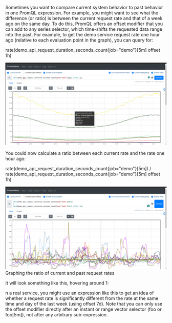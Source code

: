 Sometimes you want to compare current system behavior to past behavior in one PromQL expression.
For example, you might want to see what the difference (or ratio) is between the current request rate
and that of a week ago on the same day. To do this, PromQL offers an offset <duration> modifier
that you can add to any series selector, which time-shifts the requested data range into the past. For
example, to get the demo service request rate one hour ago (relative to each evaluation point in the
graph), you can query for:

rate(demo_api_request_duration_seconds_count{job="demo"}[5m] offset 1h)

![alt text](image.png)

You could now calculate a ratio between each current rate and the rate one hour ago:

rate(demo_api_request_duration_seconds_count{job="demo"}[5m])
/
rate(demo_api_request_duration_seconds_count{job="demo"}[5m] offset 1h)

![Graphing the ratio of current and past request rates](image-1.png)
Graphing the ratio of current and past request rates

It will look something like this, hovering around 1:

n a real service, you might use an expression like this to get an idea of whether a request rate is
significantly different from the rate at the same time and day of the last week (using offset 7d).
Note that you can only use the offset modifier directly after an instant or range vector selector (foo
or foo[5m]), not after any arbitrary sub-expression.